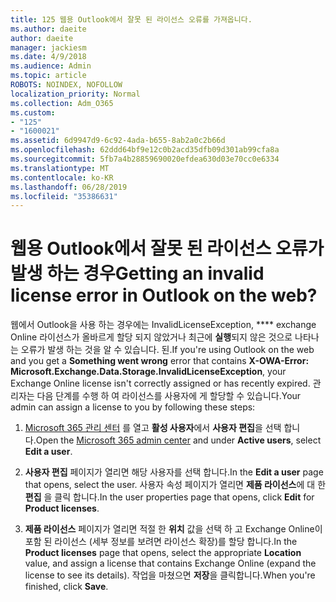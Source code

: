 ```yaml
---
title: 125 웹용 Outlook에서 잘못 된 라이선스 오류를 가져옵니다.
ms.author: daeite
author: daeite
manager: jackiesm
ms.date: 4/9/2018
ms.audience: Admin
ms.topic: article
ROBOTS: NOINDEX, NOFOLLOW
localization_priority: Normal
ms.collection: Adm_O365
ms.custom:
- "125"
- "1600021"
ms.assetid: 6d9947d9-6c92-4ada-b655-8ab2a0c2b66d
ms.openlocfilehash: 62ddd64bf9e12c0b2acd35dfb09d301ab99cfa8a
ms.sourcegitcommit: 5fb7a4b28859690020efdea630d03e70cc0e6334
ms.translationtype: MT
ms.contentlocale: ko-KR
ms.lasthandoff: 06/28/2019
ms.locfileid: "35386631"
---
```

# <a name="getting-an-invalid-license-error-in-outlook-on-the-web"></a><span data-ttu-id="ebc6a-102">웹용 Outlook에서 잘못 된 라이선스 오류가 발생 하는 경우</span><span class="sxs-lookup"><span data-stu-id="ebc6a-102">Getting an invalid license error in Outlook on the web?</span></span>

<span data-ttu-id="ebc6a-103">웹에서 Outlook을 사용 하는 경우에는 InvalidLicenseException, \*\*\*\* exchange Online 라이선스가 올바르게 할당 되지 않았거나 최근에 **실행**되지 않은 것으로 나타나는 오류가 발생 하는 것을 알 수 있습니다. 된.</span><span class="sxs-lookup"><span data-stu-id="ebc6a-103">If you're using Outlook on the web and you get a **Something went wrong** error that contains **X-OWA-Error: Microsoft.Exchange.Data.Storage.InvalidLicenseException**, your Exchange Online license isn't correctly assigned or has recently expired.</span></span> <span data-ttu-id="ebc6a-104">관리자는 다음 단계를 수행 하 여 라이선스를 사용자에 게 할당할 수 있습니다.</span><span class="sxs-lookup"><span data-stu-id="ebc6a-104">Your admin can assign a license to you by following these steps:</span></span>
  
1. <span data-ttu-id="ebc6a-105">[Microsoft 365 관리 센터](https://portal.office.com/adminportal/home#/homepage) 를 열고 **활성 사용자**에서 **사용자 편집**을 선택 합니다.</span><span class="sxs-lookup"><span data-stu-id="ebc6a-105">Open the [Microsoft 365 admin center](https://portal.office.com/adminportal/home#/homepage) and under **Active users**, select **Edit a user**.</span></span>

2. <span data-ttu-id="ebc6a-106">**사용자 편집** 페이지가 열리면 해당 사용자를 선택 합니다.</span><span class="sxs-lookup"><span data-stu-id="ebc6a-106">In the **Edit a user** page that opens, select the user.</span></span> <span data-ttu-id="ebc6a-107">사용자 속성 페이지가 열리면 **제품 라이선스**에 대 한 **편집** 을 클릭 합니다.</span><span class="sxs-lookup"><span data-stu-id="ebc6a-107">In the user properties page that opens, click **Edit** for **Product licenses**.</span></span>

3. <span data-ttu-id="ebc6a-108">**제품 라이선스** 페이지가 열리면 적절 한 **위치** 값을 선택 하 고 Exchange Online이 포함 된 라이선스 (세부 정보를 보려면 라이선스 확장)를 할당 합니다.</span><span class="sxs-lookup"><span data-stu-id="ebc6a-108">In the **Product licenses** page that opens, select the appropriate **Location** value, and assign a license that contains Exchange Online (expand the license to see its details).</span></span> <span data-ttu-id="ebc6a-109">작업을 마쳤으면 **저장**을 클릭합니다.</span><span class="sxs-lookup"><span data-stu-id="ebc6a-109">When you're finished, click **Save**.</span></span>
